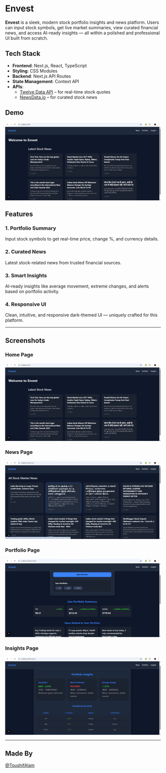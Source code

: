 # Envest

**Envest** is a sleek, modern stock portfolio insights and news platform. Users can input stock symbols, get live market summaries, view curated financial news, and access AI-ready insights — all within a polished and professional UI built from scratch.

## Tech Stack

- **Frontend**: Next.js, React, TypeScript
- **Styling**: CSS Modules
- **Backend**: Next.js API Routes
- **State Management**: Context API
- **APIs**:
  - [Twelve Data API](https://twelvedata.com/) – for real-time stock quotes
  - [NewsData.io](https://newsdata.io/) – for curated stock news

## Demo
![Demo](./docs/image1.png)

## Features

### 1. Portfolio Summary

Input stock symbols to get real-time price, change %, and currency details.

### 2. Curated News

Latest stock-related news from trusted financial sources.

### 3. Smart Insights

AI-ready insights like average movement, extreme changes, and alerts based on portfolio activity.

### 4. Responsive UI

Clean, intuitive, and responsive dark-themed UI — uniquely crafted for this platform.

---

## Screenshots

### Home Page
![Home Page](./docs/image1.png)

### News Page
![News Page](./docs/image2.png)

### Portfolio Page
![Portfolio Page](./docs/image3.png)

### Insights Page
![Insights Page](./docs/image4.png)

---

## Made By

[@ToushifAlam](https://github.com/ToushifAlam)
